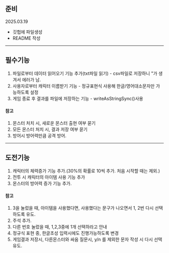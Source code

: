 ## 준비
2025.03.19
- 깃헙에 파일생성
- README 작성

---

## 필수기능
1. 파일로부터 데이터 읽어오기 기능 추가(txt파일 읽기) - csv파일로 저장하니 "가 생겨서 에러가 남.
2. 사용자로부터 캐릭터 이름받기 기능 - 정규표현식 사용해 한글/영어대소문자만 가능하도록 설정
3. 게임 종료 후 결과를 파일에 저장하는 기능 - writeAsStringSync()사용

#### 참고
1. 몬스터 처치 시, 새로운 몬스터 출현 여부 묻기
2. 모든 몬스터 처치 시, 결과 저장 여부 묻기
3. 방어시 방어력만큼 공격 방어.

---

## 도전기능
1. 캐릭터의 체력증가 기능 추가.(30%의 확률로 10씩 추가. 처음 시작할 때는 제외.)
2. 전투 시 캐릭터의 아이템 사용 기능 추가
3. 몬스터의 방어력 증가 기능 추가.

#### 참고
1. 3을 눌렀을 때, 아이템을 사용했다면, 사용했다는 문구가 나오면서 1, 2번 다시 선택하도록 유도.
2. 주석 추가.
3. 다른 번호 눌렀을 때, 1,2,3중에 1개 선택하라고 안내
4. 정규식 표현 중, 한글초성 입력시에도 진행가능하도록 변경
5. 게임결과 저장시, 다른몬스터와 싸움 질문시, y/n 를 제외한 문자 작성 시 다시 선택 유도.